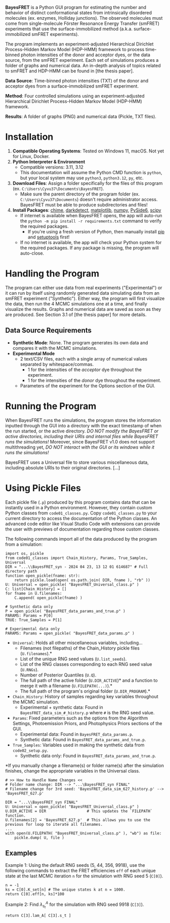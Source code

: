 **BayesFRET** is a Python GUI program for estimating the number and behavior of distinct conformational states from intrinsically disordered molecules (ex. enzymes, Holliday junctions). The observed molecules must come from single-molecule Förster Resonance Energy Transfer (smFRET) experiments that use the surface-immobilized method (a.k.a. surface-immobilized smFRET experiments).

The program implements an experiment-adjusted Hierarchical Dirichlet Process-Hidden Markov Model (HDP-HMM) framework to process time-binned photon intensities of the donor and acceptor dyes, or the data source, from the smFRET experiment. Each set of simulations produces a folder of graphs and numerical data. An in-depth analysis of topics related to smFRET and HDP-HMM can be found in [the thesis paper].

**Data Source**: Time-binned photon intensities (TXT) of the donor and acceptor dyes from a surface-immobilized smFRET experiment.

**Method**: Four controlled simulations using an experiment-adjusted Hierarchical Dirichlet Process-Hidden Markov Model (HDP-HMM) framework.

**Results**: A folder of graphs (PNG) and numerical data (Pickle, TXT files).


# Installation
1. **Compatible Operating Systems**: Tested on Windows 11, macOS. Not yet for Linux, Docker.
1. **Python Interpreter & Environment**
    * Compatible versions: 3.11, 3.12
    * This documentation will assume the Python CMD function is `python`, but your local system may use `python3`, `python3.12`, `py`, etc.
1. **Download Files**: Assign a folder specifically for the files of this program (ex. `C:\Users\Cyvu37\Documents\BayesFRET`). 
    * Make sure the parent directory of the program folder (ex. `C:\Users\Cyvu37\Documents`) doesn't require administrator access. BayesFRET must be able to produce subdirectories and files!
1. **Install Packages**: [chime](https://github.com/MaxHalford/chime), [darkdetect](https://github.com/albertosottile/darkdetect), [matplotlib](https://matplotlib.org/), [numpy](https://numpy.org/), [PySide6](https://doc.qt.io/qtforpython-6/), [scipy](https://scipy.org/)
    * If internet is available when BayesFRET opens, the app will auto-run the `python -m pip install -r requirements.txt` command to verify the required packages.
      * If you're using a fresh version of Python, then manually install [pip](https://pip.pypa.io/en/stable/installation/) and [setuptools](https://pypi.org/project/setuptools/) first!
    * If no internet is available, the app will check your Python system for the required packages. If any package is missing, the program will auto-close.


# Handling the Program
The program can either use data from real experiments ("Experimental") or it can run by itself using randomly generated data simulating data from an smFRET experiment ("Synthetic"). Either way, the program will first visualize the data, then run the 4 MCMC simulations one at a time, and finally visualize the results. Graphs and numerical data are saved as soon as they are produced. See Section 3.1 of [the thesis paper] for more details.


## Data Source Requirements
* **Synthetic Mode**: None. The program generates its own data and compares it with the MCMC simulations.
* **Experimental Mode**
    * 2 text/CSV files, each with a single array of numerical values separated by whitespace/commas.
        * 1 for the intensities of the *acceptor* dye throughout the experiment.
        * 1 for the intensities of the *donor* dye throughout the experiment.
    * Parameters of the experiment for the Options section of the GUI.


# Running the Program
When BayesFRET runs the simulations, the program stores the information inputted through the GUI into a directory with the exact timestamp of when the run started, or the active directory. *DO NOT modify the BayesFRET or active directories, including their URIs and internal files while BayesFRET runs the simulations!* Moreover, since BayesFRET v1.0 does not support multithreading yet, *DO NOT interact with the GUI or its windows while it runs the simulations!*

BayesFRET uses a Universal file to store various miscellaneous data, including absolute URIs to their original directories. [...]


# Using Pickle Files

Each pickle file (`.p`) produced by this program contains data that can be instantly used in a Python environment. However, they contain custom Python classes from `code01_classes.py`. Copy `code01_classes.py` to your current directory to access the documentation of the Python classes. An advanced code editor like Visual Studio Code with extensions can provide the user with previews of documentation regarding those custom classes.

The following commands import all of the data produced by the program from a simulation:

```
import os, pickle
from code01_classes import Chain_History, Params, True_Samples, Universal
DIR = "...\\BayesFRET_syn - 2024 04 23, 13 12 01 614687" # Full directory path
function open_pickle(fname: str):
    return pickle.load(open( os.path.join( DIR, fname ), "rb" ))
U: Universal = open_pickle( "BayesFRET_Universal_class.p" )
C: list[Chain_History] = []
for fname in U.filenames:
    C.append( open_pickle(fname) )

# Synthetic data only
P = open_pickle( "BayesFRET_data_params_and_true.p" )
PARAMS: Params = P[0]
TRUE: True_Samples = P[1]

# Experimental data only
PARAMS: Params = open_pickle( "BayesFRET_data_params.p" )
```

* `Universal`: Holds all other miscellaneous variables, including...
    * Filenames (not filepaths) of the Chain_History pickle files (`U.filenames`).\*
    * List of the unique RNG seed values (`U.list_seeds`).
    * List of the RNG classes corresponding to each RNG seed value (`U.RNGs`).
    * Number of Posterior Quantiles (`U.Q`).
    * The full path of the active folder (`U.DIR_ACTIVE`)\* and a function to merge it with a filename (`U.FILEPATH(...)`).\*
    * The full path of the program's original folder (`U.DIR_PROGRAM`).\*
* `Chain_History`: History of samples regarding key variables throughout the MCMC simulation.
    * Experimental + synthetic data: Found in `BayesFRET_data_sim_#_history.p` where `#` is the RNG seed value.
* `Params`: Fixed parameters such as the options from the Algorithm Settings, Photoemission Priors, and Photophysics Priors sections of the GUI. 
    * Experimental data: Found in `BayesFRET_data_params.p`.
    * Synthetic data: Found in `BayesFRET_data_params_and_true.p`.
* `True_Samples`: Variables used in making the synthetic data from `code02_setup.py`.
    * Synthetic data only: Found in `BayesFRET_data_params_and_true.p`.

\*If you manually change a filename(s) or folder name(s) after the simulation finishes, change the appropriate variables in the Universal class.

```
# >> How to Handle Name Changes <<
# Folder name change: DIR --> "...\BayesFRET_syn FINAL"
# Filename change for 3rd seed: 'BayesFRET_data_sim_627_history.p' --> 'BayesFRET_627.p'

DIR = "...\\BayesFRET_syn FINAL"
U: Universal = open_pickle( "BayesFRET_Universal_class.p" )
U.DIR_ACTIVE = DIR                  # This updates the `FILEPATH` function.
U.filenames[2] = 'BayesFRET_627.p'  # This allows you to use the previous for loop to iterate all filenames.
...
with open(U.FILEPATH( "BayesFRET_Universal_class.p" ), "wb") as file:
    pickle.dump( U, file )
```


## Examples

Example 1: Using the default RNG seeds (5, 44, 356, 9918), use the following commands to extract the FRET efficiencies `eff` of each unique state at the last MCMC iteration `n` for the simulation with RNG seed 5 (`C[0]`).

```
n = -1
ks = C[0].K_set[n] # The unique states k at n = 1000.
return C[0].eff[n, ks]*100
```

Example 2: Find $\lambda^A_{s_t}$ for the simulation with RNG seed 9918 (`C[3]`).

```
return C[3].lam_A[ C[3].s_t ]
```